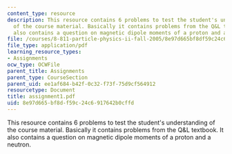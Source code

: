 ```yaml
---
content_type: resource
description: This resource contains 6 problems to test the student's understanding
  of the course material. Basically it contains problems from the Q&L textbook. It
  also contains a question on magnetic dipole moments of a proton and a neutron.
file: /courses/8-811-particle-physics-ii-fall-2005/8e97d665bf8df59c24c6917642b0cffd_assignment1.pdf
file_type: application/pdf
learning_resource_types:
- Assignments
ocw_type: OCWFile
parent_title: Assignments
parent_type: CourseSection
parent_uid: ee1af684-b42f-0c32-f73f-75d9cf564912
resourcetype: Document
title: assignment1.pdf
uid: 8e97d665-bf8d-f59c-24c6-917642b0cffd
---
```

This resource contains 6 problems to test the student's understanding of the course material. Basically it contains problems from the Q&L textbook. It also contains a question on magnetic dipole moments of a proton and a neutron.

